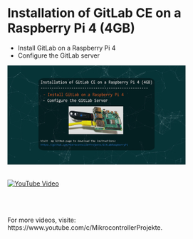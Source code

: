 # Installation of GitLab CE on a Raspberry Pi 4 (4GB)
- Install GitLab on a Raspberry Pi 4
- Configure the GitLab server

<img src="images/part1.png" width="400">

<br>
<br>

[![YouTube Video](http://img.youtube.com/vi/GbHgK9mSDfk/0.jpg)](http://www.youtube.com/watch?v=GbHgK9mSDfk "STM32 Air Quality Sensor SGP30")


<br>
<br>
<br>
For more videos, visite: https://www.youtube.com/c/MikrocontrollerProjekte.
